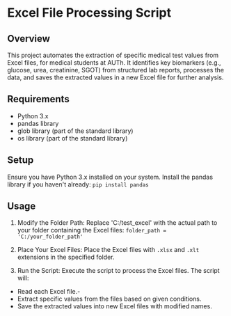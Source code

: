 
# Excel File Processing Script
## Overview

This project automates the extraction of specific medical test values from Excel files, for medical students at AUTh. It identifies key biomarkers (e.g., glucose, urea, creatinine, SGOT) from structured lab reports, processes the data, and saves the extracted values in a new Excel file for further analysis.

## Requirements
- Python 3.x
-  pandas library
- glob library (part of the standard library)
- os library (part of the standard library)

## Setup
Ensure you have Python 3.x installed on your system.
Install the pandas library if you haven't already:
`pip install pandas`
## Usage
1. Modify the Folder Path:
Replace 'C:/test_excel' with the actual path to your folder containing the Excel files:
`folder_path = 'C:/your_folder_path'`

2. Place Your Excel Files:
Place the Excel files with `.xlsx` and `.xlt` extensions in the specified folder.

3. Run the Script:
Execute the script to process the Excel files. The script will:

- Read each Excel file.-
-  Extract specific values from the files based on given conditions.
-  Save the extracted values into new Excel files with modified names.
